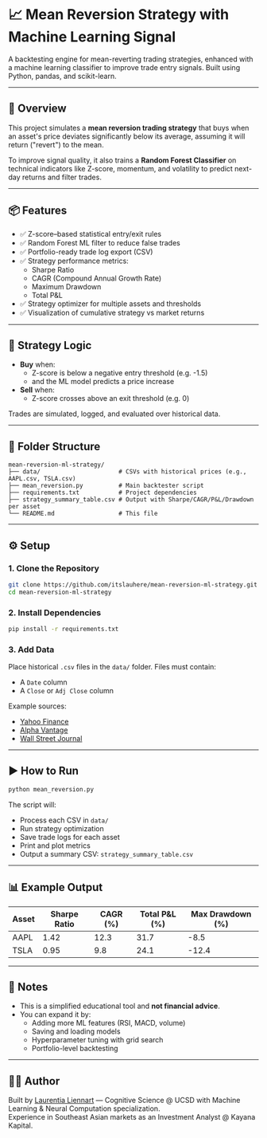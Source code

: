# 📈 Mean Reversion Strategy with Machine Learning Signal

A backtesting engine for mean-reverting trading strategies, enhanced with a machine learning classifier to improve trade entry signals. Built using Python, pandas, and scikit-learn.

---

## 🚀 Overview

This project simulates a **mean reversion trading strategy** that buys when an asset's price deviates significantly below its average, assuming it will return ("revert") to the mean.

To improve signal quality, it also trains a **Random Forest Classifier** on technical indicators like Z-score, momentum, and volatility to predict next-day returns and filter trades.

---

## 📦 Features

- ✅ Z-score–based statistical entry/exit rules  
- ✅ Random Forest ML filter to reduce false trades  
- ✅ Portfolio-ready trade log export (CSV)  
- ✅ Strategy performance metrics:
  - Sharpe Ratio  
  - CAGR (Compound Annual Growth Rate)  
  - Maximum Drawdown  
  - Total P&L  
- ✅ Strategy optimizer for multiple assets and thresholds  
- ✅ Visualization of cumulative strategy vs market returns

---

## 🧠 Strategy Logic

- **Buy** when:
  - Z-score is below a negative entry threshold (e.g. -1.5)  
  - and the ML model predicts a price increase  
- **Sell** when:
  - Z-score crosses above an exit threshold (e.g. 0)

Trades are simulated, logged, and evaluated over historical data.

---

## 📂 Folder Structure

```
mean-reversion-ml-strategy/
├── data/                      # CSVs with historical prices (e.g., AAPL.csv, TSLA.csv)
├── mean_reversion.py          # Main backtester script
├── requirements.txt           # Project dependencies
├── strategy_summary_table.csv # Output with Sharpe/CAGR/P&L/Drawdown per asset
└── README.md                  # This file
```

---

## ⚙️ Setup

### 1. Clone the Repository
```bash
git clone https://github.com/itslauhere/mean-reversion-ml-strategy.git
cd mean-reversion-ml-strategy
```

### 2. Install Dependencies
```bash
pip install -r requirements.txt
```

### 3. Add Data
Place historical `.csv` files in the `data/` folder. Files must contain:
- A `Date` column  
- A `Close` or `Adj Close` column

Example sources:
- [Yahoo Finance](https://finance.yahoo.com)
- [Alpha Vantage](https://www.alphavantage.co)
- [Wall Street Journal](https://www.wsj.com)

---

## ▶️ How to Run

```bash
python mean_reversion.py
```

The script will:
- Process each CSV in `data/`  
- Run strategy optimization  
- Save trade logs for each asset  
- Print and plot metrics  
- Output a summary CSV: `strategy_summary_table.csv`

---

## 📊 Example Output

| Asset | Sharpe Ratio | CAGR (%) | Total P&L (%) | Max Drawdown (%) |
|-------|--------------|----------|----------------|-------------------|
| AAPL  | 1.42         | 12.3     | 31.7           | -8.5              |
| TSLA  | 0.95         | 9.8      | 24.1           | -12.4             |

---

## 📌 Notes

- This is a simplified educational tool and **not financial advice**.
- You can expand it by:
  - Adding more ML features (RSI, MACD, volume)
  - Saving and loading models
  - Hyperparameter tuning with grid search
  - Portfolio-level backtesting

---

## 👩‍💻 Author

Built by [Laurentia Liennart](https://github.com/itslauhere) — Cognitive Science @ UCSD with Machine Learning & Neural Computation specialization.  
Experience in Southeast Asian markets as an Investment Analyst @ Kayana Kapital.

